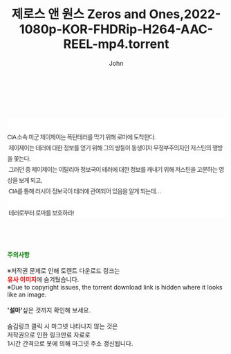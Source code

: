 ﻿---
layout: post
title:  "제로스 앤 원스 Zeros and Ones,2022-1080p-KOR-FHDRip-H264-AAC-REEL-mp4.torrent"
author: John
categories: [ 영화 ]
tags: [  ]
image:  
description: "제로스 앤 원스 Zeros and Ones,2022-1080p-KOR-FHDRip-H264-AAC-REEL-mp4 torrent 정보 공유"
toc: true
toc_sticky: true
---

<br>
<div class="view-img">
<a class="view_image" href="http://torrentmobile61.com/bbs/view_image.php?fn=%2Fdata%2Ffile%2Fmovie%2F2697634418_gOTNxUCH_ecbad271246081879f19ef9d0b439d4ee2e0fc15.jpg" target="_blank"><img alt="" class="img-tag" content="http://torrentmobile61.com/data/file/movie/2697634418_gOTNxUCH_ecbad271246081879f19ef9d0b439d4ee2e0fc15.jpg" itemprop="image" src="http://torrentmobile61.com/data/file/movie/2697634418_gOTNxUCH_ecbad271246081879f19ef9d0b439d4ee2e0fc15.jpg"/></a><a class="view_image" href="http://torrentmobile61.com/bbs/view_image.php?fn=%2Fdata%2Ffile%2Fmovie%2F2697634418_etvpG80g_9af8baa416d18f208c599bcf21fca2077fc1026c.jpg" target="_blank"><img alt="" class="img-tag" content="http://torrentmobile61.com/data/file/movie/2697634418_etvpG80g_9af8baa416d18f208c599bcf21fca2077fc1026c.jpg" itemprop="image" src="http://torrentmobile61.com/data/file/movie/2697634418_etvpG80g_9af8baa416d18f208c599bcf21fca2077fc1026c.jpg"/></a></div><div class="view-content" itemprop="description">
<p><br/></p><div class="title_area" style="margin:0px 0px 9px;padding:0px;list-style:none;font-size:12px;font-family:'나눔고딕', NanumGothic, '돋움', Dotum, Helvetica, 'AppleSDGothicNeo-Medium', AppleGothic, sans-serif;height:30px;float:none;background-color:rgb(255,255,255);"><h4 class="h_story" style="margin:5px 10px 0px 0px;padding:0px;list-style:none;font-size:12px;font-family:'돋움', sans-serif;height:18px;width:49px;background:url(&quot;https://ssl.pstatic.net/static/movie/2020/10/h_tx_sp5.png&quot;) no-repeat 0px -17px;float:left;"><strong class="blind" style="margin:0px;padding:0px;list-style:none;font-size:0px;font-family:inherit;color:inherit;width:1px;height:1px;line-height:0;">줄거리</strong></h4></div><p class="con_tx" style="margin-top:-7px;margin-bottom:-6px;list-style:none;font-size:14px;font-family:'나눔고딕', NanumGothic, '돋움', Dotum, Helvetica, 'AppleSDGothicNeo-Medium', AppleGothic, sans-serif;color:rgb(51,51,51);background-image:url(&quot;https://ssl.pstatic.net/static/movie/2014/01/blank.gif&quot;);letter-spacing:-1px;line-height:25px;background-color:rgb(255,255,255);">CIA 소속 미군 제이제이는 폭탄테러를 막기 위해 로마에 도착한다.<br style="list-style:none;font-size:12px;font-family:'돋움', sans-serif;color:rgb(0,0,0);"/> 제이제이는 테러에 대한 정보를 얻기 위해 그의 쌍둥이 동생이자 무정부주의자인 저스틴의 행방을 쫓는다.<br style="list-style:none;font-size:12px;font-family:'돋움', sans-serif;color:rgb(0,0,0);"/> 그러던 중 제이제이는 이탈리아 정보국이 테러에 대한 정보를 캐내기 위해 저스틴을 고문하는 영상을 보게 되고,<br style="list-style:none;font-size:12px;font-family:'돋움', sans-serif;color:rgb(0,0,0);"/> CIA를 통해 러시아 정보국이 테러에 관여되어 있음을 알게 되는데…<br style="list-style:none;font-size:12px;font-family:'돋움', sans-serif;color:rgb(0,0,0);"/> <br style="list-style:none;font-size:12px;font-family:'돋움', sans-serif;color:rgb(0,0,0);"/> 테러로부터 로마를 보호하라!</p> </div>
    
<br><br><br>
<p data-ke-size="size16"><b><span style="color: green;">주의사항</span></b><br /><br />※저작권 문제로 인해 토렌트 다운로드 링크는<br /><b><span style="color: red;">유사 이미지</span></b>에 숨겨뒀습니다.<br />※Due to copyright issues, the torrent download link is hidden where it looks like an image.<br /><br /><b>'설마'</b>싶은 것까지 확인해 보세요.<br /><br />숨김링크 클릭 시 마그넷 나타나지 않는 것은<br />저작권으로 인한 링크만료 자료로<br />1시간 간격으로 봇에 의해 마그넷 주소 갱신됩니다.</p>
